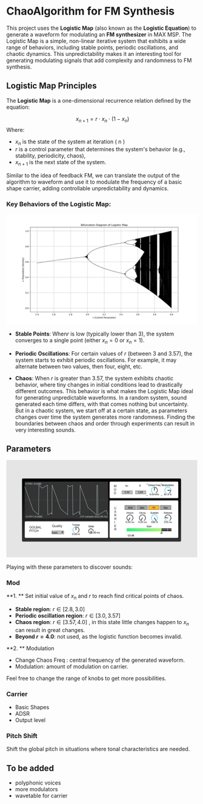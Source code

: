 # ChaoAlgorithm for FM Synthesis

This project uses the **Logistic Map** (also known as the **Logistic Equation**) to generate a waveform for modulating an **FM synthesizer** in MAX MSP. The Logistic Map is a simple, non-linear iterative system that exhibits a wide range of behaviors, including stable points, periodic oscillations, and chaotic dynamics. This unpredictability makes it an interesting tool for generating modulating signals that add complexity and randomness to FM synthesis.



## Logistic Map Principles

The **Logistic Map** is a one-dimensional recurrence relation defined by the equation:

$$\ x_{n+1} = r \cdot x_n \cdot (1 - x_n) $$
Where:


- $x_{n}$ is the state of the system at iteration \( n \)
- $r$ is a control parameter that determines the system's behavior (e.g., stability, periodicity, chaos),
- $x_{n+1}$ is the next state of the system.

Similar to the idea of feedback FM, we can translate the output of the algorithm to waveform and use it to modulate the frequency of a basic shape carrier, adding controllable unpredictability and dynamics.

### Key Behaviors of the Logistic Map:

![Example Image](assets/Bifurcation.png)

- **Stable Points**: When$r$ is low (typically lower than 3), the system converges to a single point (either $x_{n} = 0$ or $x_{n} = 1$).

- **Periodic Oscillations**: For certain values of $r$  (between 3 and 3.57), the system starts to exhibit periodic oscillations. For example, it may alternate between two values, then four, eight, etc.

- **Chaos**: When $r$  is greater than 3.57, the system exhibits chaotic behavior, where tiny changes in initial conditions lead to drastically different outcomes. This behavior is what makes the Logistic Map ideal for generating unpredictable waveforms. In a random system, sound generated each time differs, with that comes nothing but uncertainty. But in a chaotic system, we start off at a certain state,  as parameters changes over time the system generates more randomness. Finding the boundaries between chaos and order through experiments can result in very interesting sounds.

  

## Parameters

![Example Image](assets/interface.png)

Playing with these parameters to discover sounds:

### Mod

**1. ** Set initial value of $x_{n}$ and $r$ to reach find critical points of chaos. 

- **Stable region**: $r \in [2.8, 3.0]$
- **Periodic oscillation region**: $r \in [3.0, 3.57]$
- **Chaos region**: $r \in [3.57, 4.0]$ , in this state little changes happen to $x_{n}$ can result in great changes.
- **Beyond $r = 4.0$**: not used, as the logistic function becomes invalid. 

**2. ** Modulation

- Change Chaos Freq : central frequency of the generated waveform.
- Modulation: amount of modulation on carrier.

Feel free to change the range of knobs to get more possibilities.

### Carrier

- Basic Shapes
- ADSR
- Output level

### Pitch Shift

Shift the global pitch in situations where tonal characteristics are needed.



## To be added

- polyphonic voices
- more modulators
- wavetable for carrier
